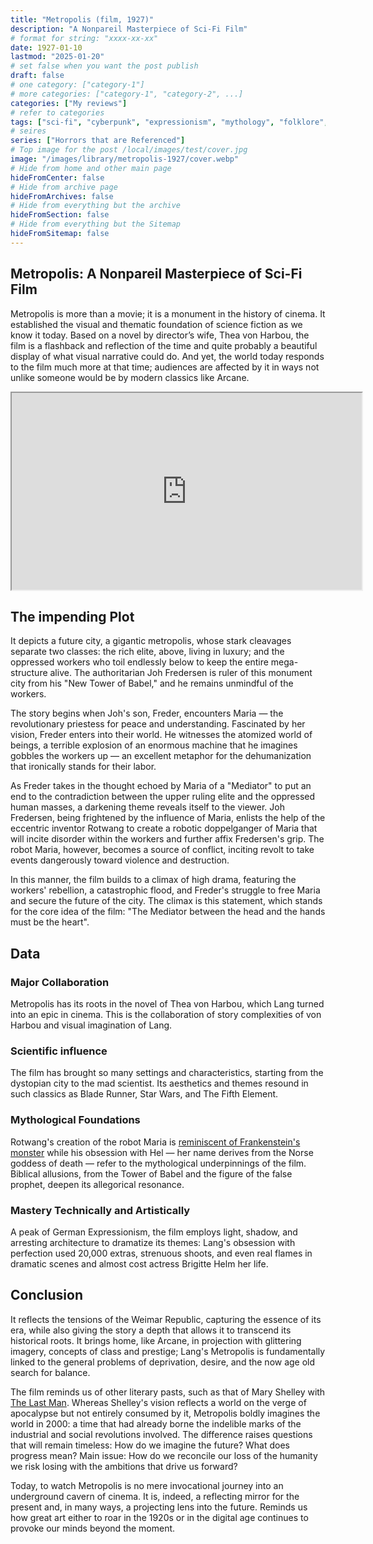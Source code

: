 ```yaml
---
title: "Metropolis (film, 1927)"
description: "A Nonpareil Masterpiece of Sci-Fi Film"
# format for string: "xxxx-xx-xx"
date: 1927-01-10
lastmod: "2025-01-20"
# set false when you want the post publish
draft: false
# one category: ["category-1"]
# more categories: ["category-1", "category-2", ...]
categories: ["My reviews"]
# refer to categories
tags: ["sci-fi", "cyberpunk", "expressionism", "mythology", "folklore", "northern religion", "industry", "necro fetishism", "humanism", "posthumanism"]
# seires
series: ["Horrors that are Referenced"]
# Top image for the post /local/images/test/cover.jpg
image: "/images/library/metropolis-1927/cover.webp"
# Hide from home and other main page
hideFromCenter: false
# Hide from archive page
hideFromArchives: false
# Hide from everything but the archive
hideFromSection: false
# Hide from everything but the Sitemap
hideFromSitemap: false
---
```

## Metropolis: A Nonpareil Masterpiece of Sci-Fi Film

Metropolis is more than a movie; it is a monument in the history of cinema. It established the visual and thematic foundation of science fiction as we know it today. Based on a novel by director’s wife, Thea von Harbou, the film is a flashback and reflection of the time and quite probably a beautiful display of what visual narrative could do. And yet, the world today responds to the film much more at that time; audiences are affected by it in ways not unlike someone would be by modern classics like Arcane.

<div class="t_center castration cover p_relative atcScreen">
	<iframe width="560" height="315" src="https://www.youtube.com/embed/QbtB4UXTD-M?si=9rVDAhvJX-UXaS0D" title="YouTube video player" allow="accelerometer; autoplay; clipboard-write; encrypted-media; gyroscope; picture-in-picture; web-share" referrerpolicy="strict-origin-when-cross-origin" allowfullscreen></iframe>
</div>

## The impending Plot

It depicts a future city, a gigantic metropolis, whose stark cleavages separate two classes: the rich elite, above, living in luxury; and the oppressed workers who toil endlessly below to keep the entire mega-structure alive. The authoritarian Joh Fredersen is ruler of this monument city from his "New Tower of Babel," and he remains unmindful of the workers.

The story begins when Joh's son, Freder, encounters Maria — the revolutionary priestess for peace and understanding. Fascinated by her vision, Freder enters into their world. He witnesses the atomized world of beings, a terrible explosion of an enormous machine that he imagines gobbles the workers up — an excellent metaphor for the dehumanization that ironically stands for their labor.

As Freder takes in the thought echoed by Maria of a "Mediator" to put an end to the contradiction between the upper ruling elite and the oppressed human masses, a darkening theme reveals itself to the viewer. Joh Fredersen, being frightened by the influence of Maria, enlists the help of the eccentric inventor Rotwang to create a robotic doppelganger of Maria that will incite disorder within the workers and further affix Fredersen's grip. The robot Maria, however, becomes a source of conflict, inciting revolt to take events dangerously toward violence and destruction.

In this manner, the film builds to a climax of high drama, featuring the workers' rebellion, a catastrophic flood, and Freder's struggle to free Maria and secure the future of the city. The climax is this statement, which stands for the core idea of the film: "The Mediator between the head and the hands must be the heart".

## Data

### Major Collaboration

Metropolis has its roots in the novel of Thea von Harbou, which Lang turned into an epic in cinema. This is the collaboration of story complexities of von Harbou and visual imagination of Lang.

### Scientific influence

The film has brought so many settings and characteristics, starting from the dystopian city to the mad scientist. Its aesthetics and themes resound in such classics as Blade Runner, Star Wars, and The Fifth Element.

### Mythological Foundations

Rotwang's creation of the robot Maria is <a href="/library/frankenstein-1818/" target="_blank">reminiscent of Frankenstein's monster</a> while his obsession with Hel — her name derives from the Norse goddess of death — refer to the mythological underpinnings of the film. Biblical allusions, from the Tower of Babel and the figure of the false prophet, deepen its allegorical resonance.

### Mastery Technically and Artistically

A peak of German Expressionism, the film employs light, shadow, and arresting architecture to dramatize its themes: Lang's obsession with perfection used 20,000 extras, strenuous shoots, and even real flames in dramatic scenes and almost cost actress Brigitte Helm her life.

## Conclusion

It reflects the tensions of the Weimar Republic, capturing the essence of its era, while also giving the story a depth that allows it to transcend its historical roots. It brings home, like Arcane, in projection with glittering imagery, concepts of class and prestige; Lang's Metropolis is fundamentally linked to the general problems of deprivation, desire, and the now age old search for balance.

The film reminds us of other literary pasts, such as that of Mary Shelley with <a href="/library/the-last-man-1826/" target="_blank">The Last Man</a>. Whereas Shelley's vision reflects a world on the verge of apocalypse but not entirely consumed by it, Metropolis boldly imagines the world in 2000: a time that had already borne the indelible marks of the industrial and social revolutions involved. The difference raises questions that will remain timeless: How do we imagine the future? What does progress mean? Main issue: How do we reconcile our loss of the humanity we risk losing with the ambitions that drive us forward?

Today, to watch Metropolis is no mere invocational journey into an underground cavern of cinema. It is, indeed, a reflecting mirror for the present and, in many ways, a projecting lens into the future. Reminds us how great art either to roar in the 1920s or in the digital age continues to provoke our minds beyond the moment.